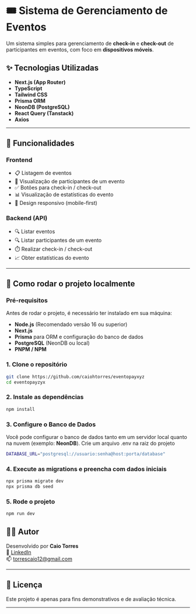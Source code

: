 # 🎟️ Sistema de Gerenciamento de Eventos

Um sistema simples para gerenciamento de **check-in** e **check-out** de participantes em eventos, com foco em **dispositivos móveis**.

## ✨ Tecnologias Utilizadas

- **Next.js (App Router)**
- **TypeScript**
- **Tailwind CSS**
- **Prisma ORM**
- **NeonDB (PostgreSQL)**
- **React Query (Tanstack)**
- **Axios**

---

## 🧠 Funcionalidades

### Frontend

- 📋 Listagem de eventos
- 👥 Visualização de participantes de um evento
- ✅ Botões para check-in / check-out
- 📊 Visualização de estatísticas do evento
- 📱 Design responsivo (mobile-first)

### Backend (API)

- 🔍 Listar eventos
- 🔍 Listar participantes de um evento
- ⏱️ Realizar check-in / check-out
- 📈 Obter estatísticas do evento

---

## 🚀 Como rodar o projeto localmente

### Pré-requisitos
Antes de rodar o projeto, é necessário ter instalado em sua máquina:

- **Node.js** (Recomendado versão 16 ou superior)
- **Next.js** 
- **Prisma** para ORM e configuração do banco de dados
- **PostgreSQL** (NeonDB ou local)
- **PNPM / NPM**


### 1. Clone o repositório

```bash
git clone https://github.com/caiohtorres/eventopayxyz
cd eventopayzyx
```

### 2. Instale as dependências

```bash
npm install
```

### 3. Configure o Banco de Dados
  Você pode configurar o banco de dados tanto em um servidor local quanto na nuvem (exemplo: **NeonDB**).
  Crie um arquivo .env na raiz do projeto
```bash
DATABASE_URL="postgresql://usuario:senha@host:porta/database"
```

### 4. Execute as migrations e preencha com dados iniciais

```bash
npx prisma migrate dev
npx prisma db seed
```

### 5. Rode o projeto

```bash
npm run dev
```

## 🧑‍💻 Autor

Desenvolvido por **Caio Torres**  
🔗 [LinkedIn](https://www.linkedin.com/in/caiohtorres2001/)  
📫 [torrescaio12@gmail.com](mailto:torrescaio12@gmail.com)

---

## 📄 Licença

Este projeto é apenas para fins demonstrativos e de avaliação técnica.

---
